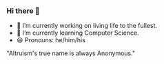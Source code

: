 ### Hi there 👋


- 🔭 I’m currently working on living life to the fullest.
- 🌱 I’m currently learning Computer Science.
- 😄 Pronouns: he/him/his

"Altruism's true name is always Anonymous."
